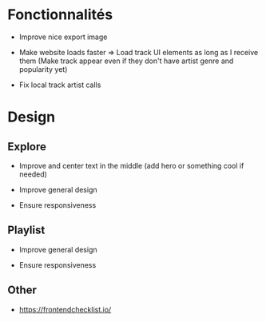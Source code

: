 # Fonctionnalités

* Improve nice export image

* Make website loads faster => Load track UI elements as long as I receive them (Make track appear even if they don't have artist genre and popularity yet)

* Fix local track artist calls

# Design

## Explore

* Improve and center text in the middle (add hero or something cool if needed)

* Improve general design

* Ensure responsiveness

## Playlist

* Improve general design

* Ensure responsiveness

## Other

* https://frontendchecklist.io/
